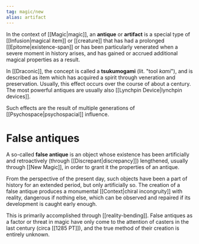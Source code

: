 ```yaml
---
tag: magic/new
alias: artifact
---
```

In the context of [[Magic|magic]], an **antique** or **artifact** is a special type of [[Infusion|magical item]] or [[creature]] that has had a prolonged [[Epitome|existence-span]] or has been particularly venerated when a severe moment in history arises, and has gained or accrued additional magical properties as a result. 

In [[Draconic]], the concept is called a **tsukumogami** (lit. "tool *kami*"), and is described as item which has acquired a spirit through veneration and preservation. Usually, this effect occurs over the course of about a century. The most powerful antiques are usually also [[Lynchpin Device|lynchpin devices]].

Such effects are the result of multiple generations of [[Psychospace|psychospacial]] influence.

# False antiques
A so-called **false antique** is an object whose existence has been artificially and retroactively (through [[Discrepant|discrepancy]]) lengthened, usually through [[New Magic]], in order to grant it the properties of an antique. 

From the perspective of the present day, such objects have been a part of history for an extended period, but only artificially so. The creation of a false antique produces a monumental [[Context|chiral incongruity]] with reality, dangerous if nothing else, which can be observed and repaired if its development is caught early enough.

This is primarily accomplished through [[reality-bending]]. False antiques as a factor or threat in magic have only come to the attention of casters in the last century (circa [[1285 PT]]), and the true method of their creation is entirely unknown. 